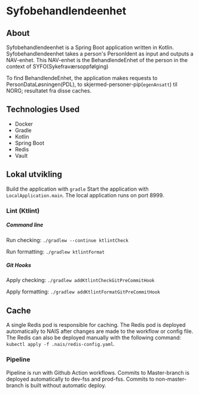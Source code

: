 # Syfobehandlendeenhet

## About
Syfobehandlendeenhet is a Spring Boot application written in Kotlin. 
Syfobehandlendeenhet takes a person's PersonIdent as input and outputs a NAV-enhet.
This NAV-enhet is the BehandlendeEnhet of the person in the context of SYFO(Sykefraværsoppfølging)

To find BehandlendeEnhet, the application makes requests to PersonDataLøsningen(PDL), to skjermed-personer-pip(`egenAnsatt`) til NORG; resultatet fra disse caches.

## Technologies Used
* Docker
* Gradle
* Kotlin
* Spring Boot
* Redis
* Vault

## Lokal utvikling
Build the application with `gradle` 
Start the application with `LocalApplication.main`. The local application runs on port 8999.

### Lint (Ktlint)
##### Command line
Run checking: `./gradlew --continue ktlintCheck`

Run formatting: `./gradlew ktlintFormat`
##### Git Hooks
Apply checking: `./gradlew addKtlintCheckGitPreCommitHook`

Apply formatting: `./gradlew addKtlintFormatGitPreCommitHook`

## Cache
A single Redis pod is responsible for caching.
The Redis pod is deployed automatically to NAIS after changes are made to the workflow or config file.
The Redis can also be deployed manually with the following command: `kubectl apply -f .nais/redis-config.yaml`.

### Pipeline
Pipeline is run with Github Action workflows.
Commits to Master-branch is deployed automatically to dev-fss and prod-fss.
Commits to non-master-branch is built without automatic deploy.
